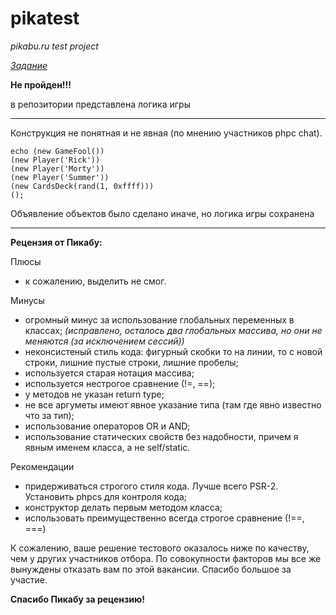 # pikatest
*pikabu.ru test project*

[*Задание*](https://pikabu.ru/page/interview/backend/06-2020/cards-game-fool.php)

**Не пройден!!!**

в репозитории представлена логика игры
***
Конструкция не понятная и не явная (по мнению участников phpc chat).
```
echo (new GameFool())
(new Player('Rick'))
(new Player('Morty'))
(new Player('Summer'))
(new CardsDeck(rand(1, 0xffff)))
();
```
Объявление объектов было сделано иначе, но логика игры сохранена
***
<b>Рецензия от Пикабу:</b>

Плюсы
- к сожалению, выделить не смог.

Минусы
- огромный минус за использование глобальных переменных в классах; _(исправлено, осталось два глобальных массива, но они не меняются (за исключением сессий))_
- неконсистеный стиль кода: фигурный скобки то на линии, то с новой строки, лишние пустые строки, лишние пробелы;
- используется старая нотация массива;
- используется нестрогое сравнение (!=, ==);
- у методов не указан return type;
- не все аргуметы имеют явное указание типа (там где явно известно что за тип);
- использование операторов OR и AND;
- использование статических свойств без надобности, причем я явным именем класса, а не self/static.

Рекомендации
- придерживаться строгого стиля кода. Лучше всего PSR-2. Установить phpcs для контроля кода;
- конструктор делать первым методом класса;
- использовать преимущественно всегда строгое сравнение (!==, ===)

К сожалению, ваше решение тестового оказалось ниже по качеству, чем у других участников отбора. По совокупности факторов мы все же вынуждены отказать вам по этой вакансии. Спасибо большое за участие.

**Спасибо Пикабу за рецензию!**
